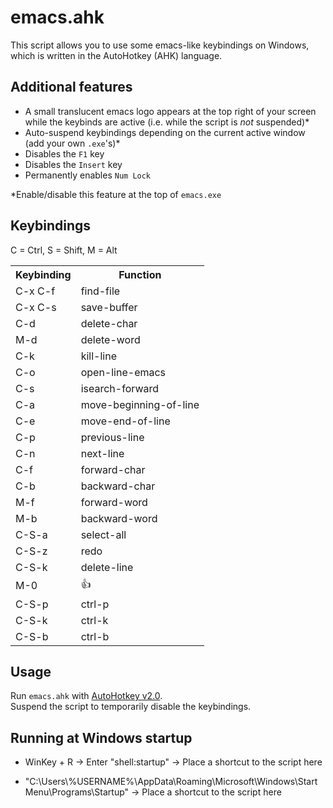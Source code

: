 # emacs.ahk
This script allows you to use some emacs-like keybindings on Windows, which is written in the AutoHotkey (AHK) language.

## Additional features
- A small translucent emacs logo appears at the top right of your screen while the keybinds are active (i.e. while the script is *not* suspended)*
- Auto-suspend keybindings depending on the current active window (add your own `.exe`'s)*
- Disables the `F1` key
- Disables the `Insert` key
- Permanently enables `Num Lock`
  
*Enable/disable this feature at the top of `emacs.exe`

## Keybindings
C = Ctrl, S = Shift, M = Alt  
<table>
  <tr>
    <th>Keybinding</th>
    <th>Function</th>
  </tr>
  <tr>
    <td>C-x C-f</td>
    <td>find-file</td>
  </tr>
  <tr>
    <td>C-x C-s</td>
    <td>save-buffer</td>
  </tr>
  <tr>
    <td>C-d</td>
    <td>delete-char</td>
  </tr>
  <tr>
    <td>M-d</td>
    <td>delete-word</td>
  </tr>
  <tr>
    <td>C-k</td>
    <td>kill-line</td>
  </tr>
  <tr>
    <td>C-o</td>
    <td>open-line-emacs</td>
  </tr>
  <tr>
    <td>C-s</td>
    <td>isearch-forward</td>
  </tr>
  <tr>
    <td>C-a</td>
    <td>move-beginning-of-line</td>
  </tr>
  <tr>
    <td>C-e</td>
    <td>move-end-of-line</td>
  </tr>
  <tr>
    <td>C-p</td>
    <td>previous-line</td>
  </tr>
  <tr>
    <td>C-n</td>
    <td>next-line</td>
  </tr>
  <tr>
    <td>C-f</td>
    <td>forward-char</td>
  </tr>
  <tr>
    <td>C-b</td>
    <td>backward-char</td>
  </tr>
  <tr>
    <td>M-f</td>
    <td>forward-word</td>
  </tr>
  <tr>
    <td>M-b</td>
    <td>backward-word</td>
  </tr>
  <tr>
    <td>C-S-a</td>
    <td>select-all</td>
  </tr>
  <tr>
    <td>C-S-z</td>
    <td>redo</td>
  </tr>
  <tr>
    <td>C-S-k</td>
    <td>delete-line</td>
  </tr>
  <tr>
    <td>M-0</td>
    <td>👍</td>
  </tr>
  <tr>
    <td>C-S-p</td>
    <td>ctrl-p</td>
  </tr>
  <tr>
    <td>C-S-k</td>
    <td>ctrl-k</td>
  </tr>
  <tr>
    <td>C-S-b</td>
    <td>ctrl-b</td>
  </tr>
  
</table>

## Usage
Run `emacs.ahk` with [AutoHotkey v2.0](https://www.autohotkey.com/).  
Suspend the script to temporarily disable the keybindings.

## Running at Windows startup
* WinKey + R → Enter "shell:startup" → Place a shortcut to the script here

* "C:\Users\\%USERNAME%\AppData\Roaming\Microsoft\Windows\Start Menu\Programs\Startup" → Place a shortcut to the script here